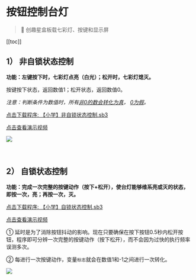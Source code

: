 # 按钮控制台灯

> 🧰  创趣星盒板载七彩灯、按键和显示屏

[[toc]]


## 1） 非自锁状态控制

**功能：左键按下时，七彩灯点亮（白光）；松开时，七彩灯熄灭。**

按键按下状态，返回数值1；松开状态，返回数值0。

*注意：判断条件为数值时，所有<u>非0的数会转化为真</u>， <u>0为假</u>。*

<a href="/tutorial/starbox_sj/sb3/【小学】非自锁状态控制.sb3">点击下载程序: 【小学】非自锁状态控制.sb3</a>

<a href="https://www.cfunworld.com" target="_blank">点击查看演示视频</a>

<img src="/images/docimg/【小学】非自锁状态控制.png" >

<br>
<br>
<br>

## 2） 自锁状态控制

**功能：完成一次完整的按键动作（按下+松开），使台灯能够维系亮或灭的状态，即按一次，亮；再按一次，灭。**

<a href="/tutorial/starbox_sj/sb3/【小学】自锁状态控制.sb3">点击下载程序: 【小学】自锁状态控制.sb3</a>

<a href="https://www.cfunworld.com" target="_blank">点击查看演示视频</a>

①  延时是为了消除按钮抖动的影响。现在只要确保在按下按钮0.5秒内松开按钮，程序即可分辨一次完整的按键动作（按下松开），而不会因为过快的执行频率误测多次。

②  每进行一次按键动作，变量`标志`就会在数值1和-1之间进行一次转化。

<img src="/images/docimg/【小学】自锁状态控制.png" >

